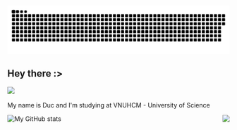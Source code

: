 ![snake gif](https://github.com/ducnguyen1511/ducnguyen1511/blob/output/github-contribution-grid-snake.svg)


## Hey there :>

<img src="https://c.tenor.com/0WkmuOC_W00AAAAi/waving-pikachu.gif" >


<p>

  My name is Duc and I'm studying at VNUHCM - University of Science
  
  <img src="https://64.media.tumblr.com/dc825749e59da5fe52411b4d287ef69d/tumblr_mq6y9kNkbZ1rr8b5oo1_400.gif" style="float:right">
</p>

![My GitHub stats](https://github-readme-stats.vercel.app/api?username=ducnguyen1511&show_icons=true&theme=radical&hide_border=true)


